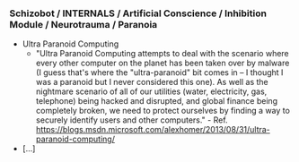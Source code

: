### Schizobot / INTERNALS / Artificial Conscience / Inhibition Module / Neurotrauma / Paranoia
* Ultra Paranoid Computing
  * "Ultra Paranoid Computing attempts to deal with the scenario where every other computer on the planet has been taken over by malware (I guess that's where the "ultra-paranoid" bit comes in – I thought I was a paranoid but I never considered this one). As well as the nightmare scenario of all of our utilities (water, electricity, gas, telephone) being hacked and disrupted, and global finance being completely broken, we need to protect ourselves by finding a way to securely identify users and other computers." - Ref. https://blogs.msdn.microsoft.com/alexhomer/2013/08/31/ultra-paranoid-computing/
* [...]
